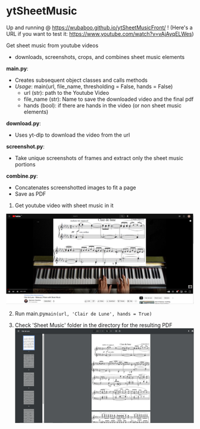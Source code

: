 # ytSheetMusic
Up and running @ https://wubaboo.github.io/ytSheetMusicFront/ ! 
(Here's a URL if you want to test it: https://www.youtube.com/watch?v=vAjAyqELWes)

Get sheet music from youtube videos 
  - downloads, screenshots, crops, and combines sheet music elements

**main.py**: 
  - Creates subsequent object classes and calls methods
  - *Usage*: main(url, file_name, thresholding = False, hands = False)
    - url (str): path to the Youtube Video
    - file_name (str): Name to save the downloaded video and the final pdf
    - hands (bool): if there are hands in the video (or non sheet music elements)
    
**download.py**:
  - Uses yt-dlp to download the video from the url
  
**screenshot.py**:
  - Take unique screenshots of frames and extract only the sheet music portions
  
**combine.py**: 
  - Concatenates screenshotted images to fit a page
  - Save as PDF

1. Get youtube video with sheet music in it

![youtube screenshot with sheet music](https://github.com/Wubaboo/ytSheetMusic/blob/main/img/YoutubeVideo.png?raw=true)

2. Run main.py`main(url, 'Clair de Lune', hands = True)` 

3. Check 'Sheet Music' folder in the directory for the resulting PDF
![resulting pdf](https://github.com/Wubaboo/ytSheetMusic/blob/main/img/res.png?raw=true)
